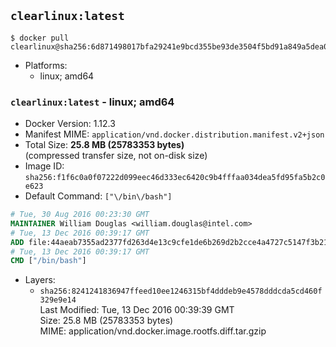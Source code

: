 ## `clearlinux:latest`

```console
$ docker pull clearlinux@sha256:6d871498017bfa29241e9bcd355be93de3504f5bd91a849a5dea08a7b52bab65
```

-	Platforms:
	-	linux; amd64

### `clearlinux:latest` - linux; amd64

-	Docker Version: 1.12.3
-	Manifest MIME: `application/vnd.docker.distribution.manifest.v2+json`
-	Total Size: **25.8 MB (25783353 bytes)**  
	(compressed transfer size, not on-disk size)
-	Image ID: `sha256:f1f6c0a0f07222d099eec46d333ec6420c9b4fffaa034dea5fd95fa5b2c0e623`
-	Default Command: `["\/bin\/bash"]`

```dockerfile
# Tue, 30 Aug 2016 00:23:30 GMT
MAINTAINER William Douglas <william.douglas@intel.com>
# Tue, 13 Dec 2016 00:39:17 GMT
ADD file:44aeab7355ad2377fd263d4e13c9cfe1de6b269d2b2cce4a4727c5147f3b211b in / 
# Tue, 13 Dec 2016 00:39:17 GMT
CMD ["/bin/bash"]
```

-	Layers:
	-	`sha256:8241241836947ffeed10ee1246315bf4dddeb9e4578dddcda5cd460f329e9e14`  
		Last Modified: Tue, 13 Dec 2016 00:39:39 GMT  
		Size: 25.8 MB (25783353 bytes)  
		MIME: application/vnd.docker.image.rootfs.diff.tar.gzip
